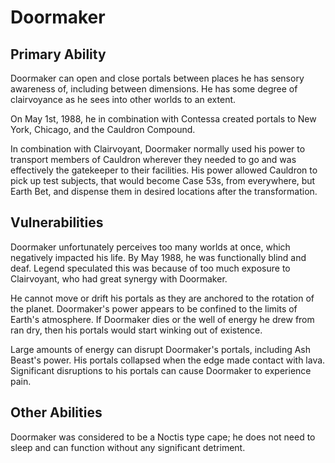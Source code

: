 # Doormaker
## Primary Ability
Doormaker can open and close portals between places he has sensory awareness of, including between dimensions. He has some degree of clairvoyance as he sees into other worlds to an extent.

On May 1st, 1988, he in combination with Contessa created portals to New York, Chicago, and the Cauldron Compound.

In combination with Clairvoyant, Doormaker normally used his power to transport members of Cauldron wherever they needed to go and was effectively the gatekeeper to their facilities. His power allowed Cauldron to pick up test subjects, that would become Case 53s, from everywhere, but Earth Bet, and dispense them in desired locations after the transformation.

## Vulnerabilities
Doormaker unfortunately perceives too many worlds at once, which negatively impacted his life. By May 1988, he was functionally blind and deaf. Legend speculated this was because of too much exposure to Clairvoyant, who had great synergy with Doormaker.

He cannot move or drift his portals as they are anchored to the rotation of the planet. Doormaker's power appears to be confined to the limits of Earth's atmosphere. If Doormaker dies or the well of energy he drew from ran dry, then his portals would start winking out of existence.

Large amounts of energy can disrupt Doormaker's portals, including Ash Beast's power. His portals collapsed when the edge made contact with lava. Significant disruptions to his portals can cause Doormaker to experience pain.

## Other Abilities
Doormaker was considered to be a Noctis type cape; he does not need to sleep and can function without any significant detriment.
